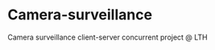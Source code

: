 Camera-surveillance
===================

Camera surveillance client-server concurrent project @ LTH

